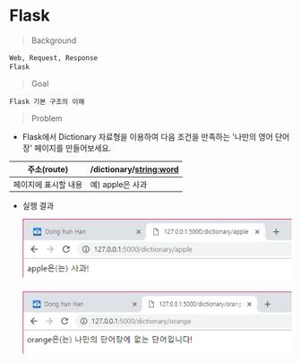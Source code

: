 # Flask

> Background

```
Web, Request, Response
Flask
```

> Goal

```
Flask 기본 구조의 이해
```

> Problem

- Flask에서 Dictionary 자료형을 이용하여 다음 조건을 만족하는 '나만의 영어 단어장' 페이지를 만들어보세요.

| 주소(route)          | /dictionary/<string:word> |
| -------------------- | ------------------------- |
| 페이지에 표시할 내용 | 예) apple은 사과          |

- 실행 결과

  ![](image/3.png)

  ![](image/4.png)
